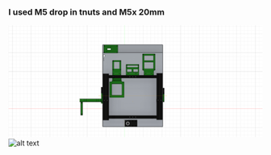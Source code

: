 ### I used M5 drop in tnuts and M5x 20mm 

![alt text](images/electronic-mounts.png)
![alt text](images/electronis-assembled.png)
